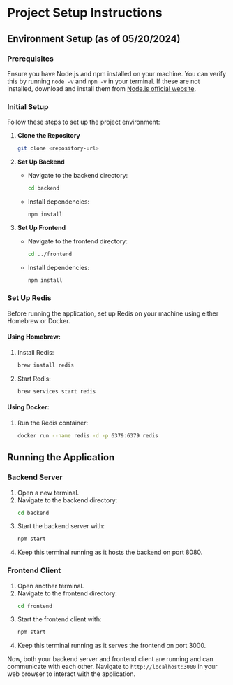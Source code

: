 # Project Setup Instructions

## Environment Setup (as of 05/20/2024)

### Prerequisites
Ensure you have Node.js and npm installed on your machine. You can verify this by running `node -v` and `npm -v` in your terminal. If these are not installed, download and install them from [Node.js official website](https://nodejs.org/).

### Initial Setup
Follow these steps to set up the project environment:

1. **Clone the Repository**
    ```sh
    git clone <repository-url>
    ```

2. **Set Up Backend**
    - Navigate to the backend directory:
      ```sh
      cd backend
      ```
    - Install dependencies:
      ```sh
      npm install
      ```

3. **Set Up Frontend**
    - Navigate to the frontend directory:
      ```sh
      cd ../frontend
      ```
    - Install dependencies:
      ```sh
      npm install
      ```

### Set Up Redis
Before running the application, set up Redis on your machine using either Homebrew or Docker.

#### Using Homebrew:
1. Install Redis:
    ```sh
    brew install redis
    ```
2. Start Redis:
    ```sh
    brew services start redis
    ```

#### Using Docker:
1. Run the Redis container:
    ```sh
    docker run --name redis -d -p 6379:6379 redis
    ```

## Running the Application

### Backend Server

1. Open a new terminal.
2. Navigate to the backend directory:
    ```sh
    cd backend
    ```
3. Start the backend server with:
    ```sh
    npm start
    ```
4. Keep this terminal running as it hosts the backend on port 8080.

### Frontend Client

1. Open another terminal.
2. Navigate to the frontend directory:
    ```sh
    cd frontend
    ```
3. Start the frontend client with:
    ```sh
    npm start
    ```
4. Keep this terminal running as it serves the frontend on port 3000.

Now, both your backend server and frontend client are running and can communicate with each other. Navigate to `http://localhost:3000` in your web browser to interact with the application.
